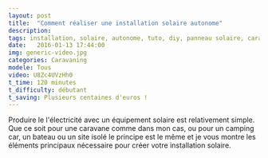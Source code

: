 ```yaml
---
layout: post
title:  "Comment réaliser une installation solaire autonome"
description: 
tags: installation, solaire, autonome, tuto, diy, panneau solaire, caravane, camping car, chalet, comment installer panneaux solaire, comment installer un kit photovoltaique, panneau photovoltaique,
date:   2016-01-13 17:44:00
img: generic-video.jpg
categories: Caravaning
modele: Tous 
video: U8Zc4UVzHh0
t_time: 120 minutes
t_difficulty: débutant
t_saving: Plusieurs centaines d'euros !
---
```

Produire le l'électricité avec un équipement solaire est relativement simple. 
Que ce soit pour une caravane comme dans mon cas, ou pour un camping car, un bateau ou un site isolé le principe est le même 
et je vous montre les éléments principaux nécessaire pour créer votre installation solaire.
